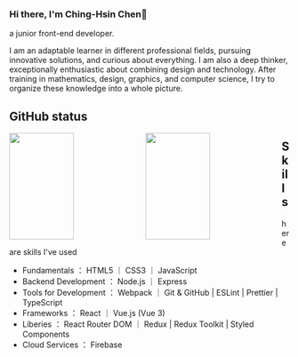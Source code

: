### Hi there, I'm Ching-Hsin Chen👋

a junior front-end developer.

I am an adaptable learner in different professional fields, pursuing innovative solutions, and curious about everything. I am also a deep thinker, exceptionally enthusiastic about combining design and technology. After training in mathematics, design, graphics, and computer science, I try to organize these knowledge into a whole picture.

## GitHub status

<img align="left" width="48%" height="192px" src="https://github-readme-stats.vercel.app/api?username=CHINGHSIN1991&show_icons=true&bg_color=#FFF" />
<img align="left" width="48%" height="192px" src="https://github-readme-stats.vercel.app/api/top-langs/?username=CHINGHSIN1991&layout=compact"/>

<!--
https://shields.io/category/build
https://github.com/Ileriayo/markdown-badges
-->

## Skills

here are skills I've used
* Fundamentals ： HTML5 ｜ CSS3  ｜ JavaScript
* Backend Development ： Node.js ｜ Express
* Tools for Development ： Webpack ｜ Git & GitHub | ESLint | Prettier | TypeScript
* Frameworks ： React ｜ Vue.js (Vue 3)
* Liberies ： React Router DOM ｜ Redux | Redux Toolkit | Styled Components
* Cloud Services ： Firebase
<!--
Fundamentals


![HTML5](https://img.shields.io/badge/html5-%23E34F26.svg?style=for-the-badge&logo=html5&logoColor=white)
![CSS3](https://img.shields.io/badge/css3-%231572B6.svg?style=for-the-badge&logo=css3&logoColor=white)
![JavaScript](https://img.shields.io/badge/javascript-%23323330.svg?style=for-the-badge&logo=javascript&logoColor=%23F7DF1E)

Frameworks

![React](https://img.shields.io/badge/react-%2320232a.svg?style=for-the-badge&logo=react&logoColor=%2361DAFB)
![Vue.js](https://img.shields.io/badge/vuejs-%2335495e.svg?style=for-the-badge&logo=vuedotjs&logoColor=%234FC08D)

Liberies

![Webpack](https://img.shields.io/badge/webpack-%238DD6F9.svg?style=for-the-badge&logo=webpack&logoColor=black)
![Redux](https://img.shields.io/badge/redux-%23593d88.svg?style=for-the-badge&logo=redux&logoColor=white)
![TypeScript](https://img.shields.io/badge/typescript-%23007ACC.svg?style=for-the-badge&logo=typescript&logoColor=white)
![SASS](https://img.shields.io/badge/SASS-hotpink.svg?style=for-the-badge&logo=SASS&logoColor=white)
![Socket.io](https://img.shields.io/badge/Socket.io-black?style=for-the-badge&logo=socket.io&badgeColor=010101)

Cloud Services

![Firebase](https://img.shields.io/badge/firebase-%23039BE5.svg?style=for-the-badge&logo=firebase)
-->
<!--
https://shields.io/category/build
https://github.com/Ileriayo/markdown-badges
-->

<!--
**CHINGHSIN1991/CHINGHSIN1991** is a ✨ _special_ ✨ repository because its `README.md` (this file) appears on your GitHub profile.

Here are some ideas to get you started:

- 🔭 I’m currently working on ...
- 🌱 I’m currently learning ...
- 👯 I’m looking to collaborate on ...
- 🤔 I’m looking for help with ...
- 💬 Ask me about ...
- 📫 How to reach me: ...
- 😄 Pronouns: ...
- ⚡ Fun fact: ...
-->

